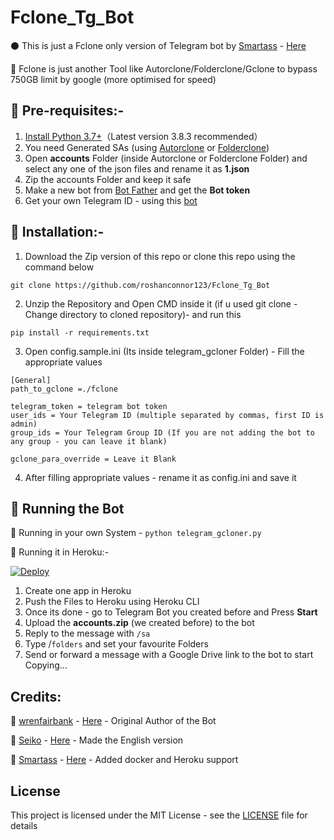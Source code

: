 # Fclone_Tg_Bot
⚫ This is just a Fclone only version of Telegram bot by [Smartass](https://github.com/smartass08) - [Here](https://github.com/smartass08/telegram_gcloner)

🔷 Fclone is just another Tool like Autorclone/Folderclone/Gclone to bypass 750GB limit by google (more optimised for speed)

## 📗 Pre-requisites:-
1. [Install Python 3.7+](https://www.python.org/downloads/)（Latest version 3.8.3 recommended）
2. You need Generated SAs (using [Autorclone](https://github.com/xyou365/AutoRclone) or [Folderclone](https://github.com/Spazzlo/folderclone))
3. Open **accounts** Folder (inside Autorclone or Folderclone Folder) and select any one of the json files and rename it as **1.json**
4. Zip the accounts Folder and keep it safe
5. Make a new bot from [Bot Father](https://core.telegram.org/bots#6-botfather) and get the **Bot token**
6. Get your own Telegram ID - using this [bot](https://t.me/userinfobot)

## 📙 Installation:-
1. Download the Zip version of this repo or clone this repo using the command below
```
git clone https://github.com/roshanconnor123/Fclone_Tg_Bot
```
2. Unzip the Repository and Open CMD inside it (if u used git clone - Change directory to cloned repository)- and run this
```
pip install -r requirements.txt
```
3. Open config.sample.ini (Its inside telegram_gcloner Folder) - Fill the appropriate values
```
[General]
path_to_gclone =./fclone

telegram_token = telegram bot token
user_ids = Your Telegram ID (multiple separated by commas, first ID is admin)
group_ids = Your Telegram Group ID (If you are not adding the bot to any group - you can leave it blank)

gclone_para_override = Leave it Blank
```
4. After filling appropriate values - rename it as config.ini and save it

## 🍎 Running the Bot
🔷 Running in your own System - `python telegram_gcloner.py`

🔶 Running it in Heroku:-

[![Deploy](https://www.herokucdn.com/deploy/button.svg)](https://dashboard.heroku.com/new?template=https://github.com/NoobFromMM/Fclone_Tg_Bot/tree/master)

1. Create one app in Heroku
2. Push the Files to Heroku using Heroku CLI
3. Once its done - go to Telegram Bot you created before and Press **Start**
4. Upload the **accounts.zip** (we created before) to the bot
5. Reply to the message with `/sa`
6. Type /`folders` and set your favourite Folders
7. Send or forward a message with a Google Drive link to the bot to start Copying...

## Credits:
🧠 [wrenfairbank](https://github.com/wrenfairbank) - [Here](https://github.com/wrenfairbank/telegram_gcloner) - Original Author of the Bot

🧠 [Seiko](https://github.com/thegreatestminer) - [Here](https://github.com/thegreatestminer/telegram_gcloner) - Made the English version 

🧠 [Smartass](https://github.com/smartass08) - [Here](https://github.com/smartass08/telegram_gcloner) - Added docker and Heroku support

## License
This project is licensed under the MIT License - see the [LICENSE](https://github.com/roshanconnor123/Fclone_Tg_Bot/blob/master/LICENSE) file for details
